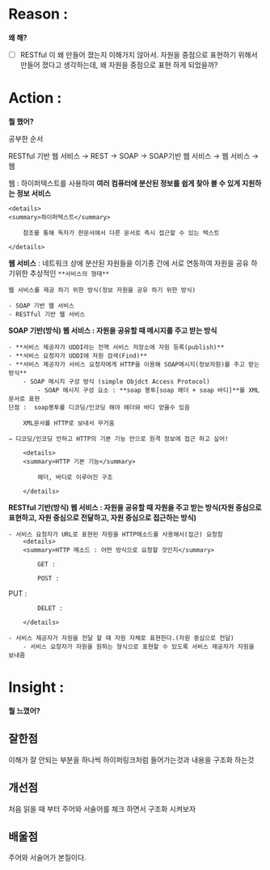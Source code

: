 # Reason : 

**왜 해?**

- [ ] RESTful 이 왜 만들어 졌는지 이해가지 않아서.
    자원을 중점으로 표현하기 위해서 만들어 졌다고 생각하는데, 왜 자원을 중점으로 표현 하게 되었을까?

# Action : 

**뭘 했어?**

공부한 순서

RESTful 기반 웹 서비스 → REST → SOAP → SOAP기반  웹 서비스 → 웹 서비스 → 웹

웹 : 하이퍼텍스트를 사용하여 **여러 컴퓨터에 분산된 정보를 쉽게 찾아 볼 수 있게 지원하는 정보 서비스**

    <details>
    <summary>하이퍼텍스트</summary>

        참조를 통해 독자가 한문서에서 다른 문서로 즉시 접근할 수 있는 텍스트

    </details>

**웹 서비스** : 네트워크 상에 분산된 자원들을 이기종 간에 서로 연동하여 자원을 공유 하기위한 추상적인 `**서비스의 형태**`

    웹 서비스를 제공 하기 위한 방식(정보 자원을 공유 하기 위한 방식)

    - SOAP 기반 웹 서비스
    - RESTful 기반 웹 서비스
**SOAP 기반(방식) 웹 서비스 : 자원을 공유할 때 메시지를 주고 받는 방식**

    - **서비스 제공자가 UDDI라는 전역 서비스 저장소에 자원 등록(publish)**
    - **서비스 요청자가 UDDI에 자원 검색(Find)**
    - **서비스 제공자가 서비스 요청자에게 HTTP을 이용해 SOAP메시지(정보자원)를 주고 받는 방식**
        - SOAP 메시지 구성 방식 (simple Objdct Access Protocol)
            - SOAP 메시지 구성 요소 : **soap 봉투[soap 헤더 + soap 바디]**를 XML문서로 표현
    단점 :  soap봉투를 디코딩/인코딩 해야 헤더와 바디 얻을수 있음

        XML문서를 HTTP로 보내서 무거움

    ⇒ 디코딩/인코딩 안하고 HTTP의 기본 기능 만으로 원격 정보에 접근 하고 싶어!

        <details>
        <summary>HTTP 기본 기능</summary>

            헤더, 바디로 이루어진 구조

        </details>

**RESTful 기반(방식) 웹 서비스 : 자원을 공유할 때 자원을 주고 받는 방식(자원 중심으로 표현하고, 자원 중심으로 전달하고, 자원 중심으로 접근하는 방식)**

    - 서비스 요청자가 URL로 표현된 자원을 HTTP메소드를 사용해서(접근) 요청함
        <details>
        <summary>HTTP 메소드 : 어떤 방식으로 요청할 것인지</summary>

            GET : 

            POST : 
PUT : 

            DELET : 

        </details>

    - 서비스 제공자가 자원을 전달 할 때 자원 자체로 표현한다.(자원 중심으로 전달)
        - 서비스 요청자가 자원을 원하는 형식으로 표현할 수 있도록 서비스 제공자가 자원을 보내줌
# Insight : 

**뭘 느꼈어?**

## 잘한점

이해가 잘 안되는 부분을 하나씩 하이퍼링크처럼 들어가는것과 내용을 구조화 하는것

## 개선점

처음 읽을 때 부터 주어와 서술어를 체크 하면서 구조화 시켜보자

## 배울점

주어와 서술어가 본질이다.
